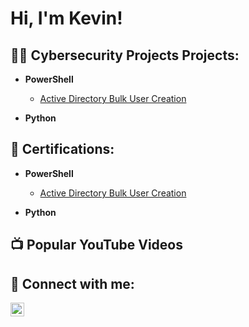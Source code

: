 <h1>Hi, I'm Kevin!</h1>

<h2>👨‍💻 Cybersecurity Projects Projects:</h2>

- <b>PowerShell</b>
  - [Active Directory Bulk User Creation](https://github.com/joshmadakor1/AD_PS)

- <b>Python</b>

<h2>📜 Certifications:</h2>

- <b>PowerShell</b>
  - [Active Directory Bulk User Creation](https://github.com/joshmadakor1/AD_PS)

- <b>Python</b>

<h2>📺 Popular YouTube Videos</h2>

<h2> 🤳 Connect with me:</h2>


[<img align="left" alt="JoshMadakor | LinkedIn" width="22px" src="https://cdn.jsdelivr.net/npm/simple-icons@v3/icons/linkedin.svg" />][linkedin]



[linkedin]: https://linkedin.com/in/kevin-freeman-378004175



